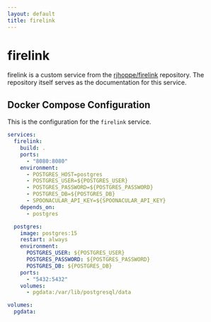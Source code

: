 ```yaml
---
layout: default
title: firelink
---
```


# firelink

firelink is a custom service from the [rjhoppe/firelink](https://github.com/rjhoppe/firelink) repository. The repository itself serves as the documentation for this service.

## Docker Compose Configuration

This is the configuration for the `firelink` service.

```yaml
services:
  firelink:
    build: .
    ports:
      - "8080:8080"
    environment:
      - POSTGRES_HOST=postgres
      - POSTGRES_USER=${POSTGRES_USER}
      - POSTGRES_PASSWORD=${POSTGRES_PASSWORD}
      - POSTGRES_DB=${POSTGRES_DB}
      - SPOONACULAR_API_KEY=${SPOONACULAR_API_KEY}
    depends_on:
      - postgres

  postgres:
    image: postgres:15
    restart: always
    environment:
      POSTGRES_USER: ${POSTGRES_USER}
      POSTGRES_PASSWORD: ${POSTGRES_PASSWORD}
      POSTGRES_DB: ${POSTGRES_DB}
    ports:
      - "5432:5432"
    volumes:
      - pgdata:/var/lib/postgresql/data

volumes:
  pgdata:
```
